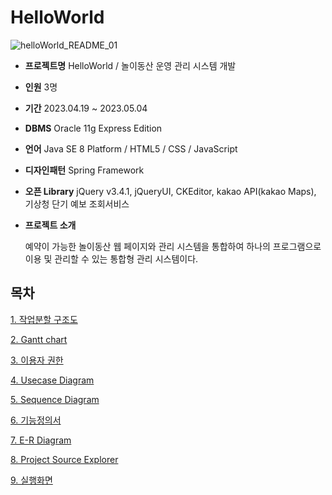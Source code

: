 # HelloWorld

![helloWorld_README_01](https://github.com/Dsilv118/HelloWorld-2ndTeamProject/assets/119287211/11622ea5-df76-4bed-9da6-e34d2700dc72)

- **프로젝트명**  HelloWorld / 놀이동산 운영 관리 시스템 개발
- **인원**  3명
- **기간**  2023.04.19 ~ 2023.05.04
- **DBMS**  Oracle 11g Express Edition
- **언어**  Java SE 8 Platform / HTML5 / CSS / JavaScript
- **디자인패턴**  Spring Framework
- **오픈 Library**  jQuery v3.4.1, jQueryUI, CKEditor, kakao API(kakao Maps), 기상청 단기 예보 조회서비스 

- **프로젝트 소개**

  예약이 가능한 놀이동산 웹 페이지와 관리 시스템을 통합하여 하나의 프로그램으로 이용 및 관리할 수 있는 통합형 관리 시스템이다.



## 목차

[1. 작업분할 구조도](#작업분할-구조도)  

[2. Gantt chart](#gantt-chart)  

[3. 이용자 권한](#이용자-권한)  

[4. Usecase Diagram](#usecase-diagram)

[5. Sequence Diagram](#sequence-diagram)

[6. 기능정의서](#기능정의서)

[7. E-R Diagram](#E-R-diagram)

[8. Project Source Explorer](#project-source-explorer)

[9. 실행화면](#실행화면)
